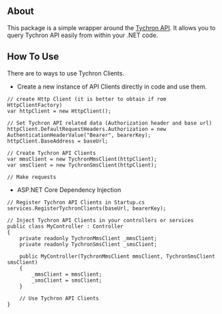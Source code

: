 ## About
This package is a simple wrapper around the [Tychron API](https://docs.tychron.info/). It allows you to query Tychron API easily from within your .NET code.

## How To Use
There are to ways to use Tychron Clients.

- Create a new instance of API Clients directly in code and use them.
```
// create Http Client (it is better to obtain if rom HttpClientFactory)
var httpClient = new HttpClient();

// Set Tychron API related data (Authorization header and base url)
httpClient.DefaultRequestHeaders.Authorization = new AuthenticationHeaderValue("Bearer", bearerKey);
httpClient.BaseAddress = baseUrl;

// Create Tychron API Clients
var mmsClient = new TychronMmsClient(httpClient);
var smsClient = new TychronSmsClient(httpClient);

// Make requests
```
- ASP.NET Core Dependency Injection
```
// Register Tychron API Clients in Startup.cs
services.RegisterTychronClients(baseUrl, bearerKey);

// Inject Tychron API Clients in your controllers or services
public class MyController : Controller
{    
    private readonly TychronMmsClient _mmsClient;
    private readonly TychronSmsClient _smsClient;

    public MyController(TychronMmsClient mmsClient, TychronSmsClient smsClient)
    {
        _mmsClient = mmsClient;
        _smsClient = smsClient;
    }

    // Use Tychron API Clients
}
```